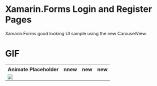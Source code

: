 # Xamarin.Forms Login and Register Pages
Xamarin.Forms good looking UI sample using the new CarouselView.

# GIF
<html>
  <table style="width:100%">
    <tr>
      <th>Animate Placeholder</th>
      <th>nnew</th> 
      <th>new</th>
      <th>new</th>
    </tr>
    <tr>
      <td><img src="https://media.giphy.com/media/naNu34ijBogUEoDx2V/giphy.gif"></td>
    </tr>
  </table>
</html>

